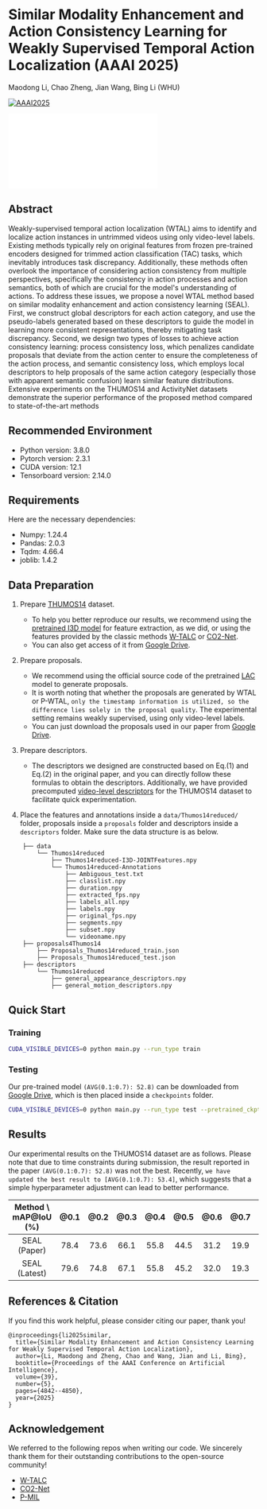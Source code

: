 # Similar Modality Enhancement and Action Consistency Learning for Weakly Supervised Temporal Action Localization (AAAI 2025)

Maodong Li, Chao Zheng, Jian Wang, Bing Li (WHU)

[![AAAI2025](https://img.shields.io/badge/AAAI-2025-brightgreen.svg?style=plastic)](https://openreview.net/forum?id=P1QZxs61Qz&referrer=%5BAuthor%20Console%5D(%2Fgroup%3Fid%3DAAAI.org%2F2025%2FConference%2FAuthors%23your-submissions))

![](/mnt/limaodong/VideoLMD/AAAI2025_SEAL_main/framework.pdf)

## Abstract
Weakly-supervised temporal action localization (WTAL) aims to identify and localize action instances in untrimmed videos using only video-level labels. Existing methods typically rely on original features from frozen pre-trained encoders designed for trimmed action classification (TAC) tasks, which inevitably introduces task discrepancy. Additionally, these methods often overlook the importance of considering action consistency from multiple perspectives, specifically the consistency in action processes and action semantics, both of which are crucial for the model's understanding of actions. To address these issues, we propose a novel WTAL method based on similar modality enhancement and action consistency learning (SEAL). First, we construct global descriptors for each action category, and use the pseudo-labels generated based on these descriptors to guide the model in learning more consistent representations, thereby mitigating task discrepancy. Second, we design two types of losses to achieve action consistency learning: process consistency loss, which penalizes candidate proposals that deviate from the action center to ensure the completeness of the action process, and semantic consistency loss, which employs local descriptors to help proposals of the same action category (especially those with apparent semantic confusion) learn similar feature distributions. Extensive experiments on the THUMOS14 and ActivityNet datasets demonstrate the superior performance of the proposed method compared to state-of-the-art methods

## Recommended Environment

* Python version: 3.8.0
* Pytorch version: 2.3.1
* CUDA version: 12.1
* Tensorboard version: 2.14.0

## Requirements
Here are the necessary dependencies:
* Numpy: 1.24.4
* Pandas: 2.0.3
* Tqdm: 4.66.4
* joblib: 1.4.2

## Data Preparation
1. Prepare [THUMOS14](https://www.crcv.ucf.edu/THUMOS14/) dataset.
    * To help you better reproduce our results, we recommend using the [pretrained I3D model](https://github.com/Finspire13/pytorch-i3d-feature-extraction.git) for feature extraction, as we did, or using the features provided by the classic methods [W-TALC](https://github.com/sujoyp/wtalc-pytorch) or [CO2-Net](https://github.com/harlanhong/MM2021-CO2-Net).
    * You can also get access of it from [Google Drive](https://drive.google.com/drive/folders/1_fGZpPM0PCTAgGQbQpBQEhK2KculypEu?usp=drive_link).

2. Prepare proposals.
    * We recommend using the official source code of the pretrained [LAC](https://github.com/Pilhyeon/Learning-Action-Completeness-from-Points) model to generate proposals.
    * It is worth noting that whether the proposals are generated by WTAL or P-WTAL, `only the timestamp information is utilized, so the difference lies solely in the proposal quality`. The experimental setting remains weakly supervised, using only video-level labels.
    * You can just download the proposals used in our paper from [Google Drive](https://drive.google.com/drive/folders/13iuiiz4xlbAmCMZCwH1xVxPs_meSHoCy?usp=drive_link).

3. Prepare descriptors.
   * The descriptors we designed are constructed based on Eq.(1) and Eq.(2) in the original paper, and you can directly follow these formulas to obtain the descriptors. Additionally, we have provided precomputed [video-level descriptors](https://drive.google.com/drive/folders/1rq6yXEADQMKprHHdXQuyfcuWBDj3X0mx?usp=drive_link) for the THUMOS14 dataset to facilitate quick experimentation.

4. Place the features and annotations inside a `data/Thumos14reduced/` folder,  proposals inside a `proposals` folder and descriptors inside a `descriptors` folder. Make sure the data structure is as below.

```
    ├── data
        └── Thumos14reduced
            ├── Thumos14reduced-I3D-JOINTFeatures.npy
            └── Thumos14reduced-Annotations
                ├── Ambiguous_test.txt
                ├── classlist.npy
                ├── duration.npy
                ├── extracted_fps.npy
                ├── labels_all.npy
                ├── labels.npy
                ├── original_fps.npy
                ├── segments.npy
                ├── subset.npy
                └── videoname.npy
    ├── proposals4Thumos14
        ├── Proposals_Thumos14reduced_train.json
        ├── Proposals_Thumos14reduced_test.json
    ├── descriptors
        └── Thumos14reduced
            ├── general_appearance_descriptors.npy
            ├── general_motion_descriptors.npy
```

## Quick Start

### Training

```bash
CUDA_VISIBLE_DEVICES=0 python main.py --run_type train
```

### Testing

Our pre-trained model `(AVG(0.1:0.7): 52.8)` can be downloaded from [Google Drive](https://drive.google.com/file/d/1B9K-cRtGeKvxWY458rweRNT_bQW2dz3T/view?usp=drive_link), which is then placed inside a `checkpoints` folder.

```bash
CUDA_VISIBLE_DEVICES=0 python main.py --run_type test --pretrained_ckpt checkpoints/best_model.pkl
```

## Results
Our experimental results on the THUMOS14 dataset are as follows. Please note that due to time constraints during submission, the result reported in the paper `(AVG(0.1:0.7): 52.8)` was not the best. Recently, `we have updated the best result to [AVG(0.1:0.7): 53.4]`, which suggests that a simple hyperparameter adjustment can lead to better performance.

| Method \ mAP@IoU (%)| @0.1 | @0.2 | @0.3 | @0.4 | @0.5 | @0.6 | @0.7 |0.1-0.7(AVG)|
|  :---:  |:----:|:----:|:----:|:----:|:----:|:----:|:----:|:----:|
| SEAL (Paper)   | 78.4 | 73.6 | 66.1 | 55.8 | 44.5 | 31.2 | 19.9 | 52.8 |
| SEAL (Latest)  | 79.6 | 74.8 | 67.1 | 55.8 | 45.2 | 32.0 | 19.3 | 53.4 |

## References & Citation
If you find this work helpful, please consider citing our paper, thank you!

```
@inproceedings{li2025similar,
  title={Similar Modality Enhancement and Action Consistency Learning for Weakly Supervised Temporal Action Localization},
  author={Li, Maodong and Zheng, Chao and Wang, Jian and Li, Bing},
  booktitle={Proceedings of the AAAI Conference on Artificial Intelligence},
  volume={39},
  number={5},
  pages={4842--4850},
  year={2025}
}
```

## Acknowledgement

We referred to the following repos when writing our code. We sincerely thank them for their outstanding contributions to the open-source community!

- [W-TALC](https://github.com/sujoyp/wtalc-pytorch)
- [CO2-Net](https://github.com/harlanhong/MM2021-CO2-Net)
- [P-MIL](https://github.com/RenHuan1999/CVPR2023_P-MIL)
